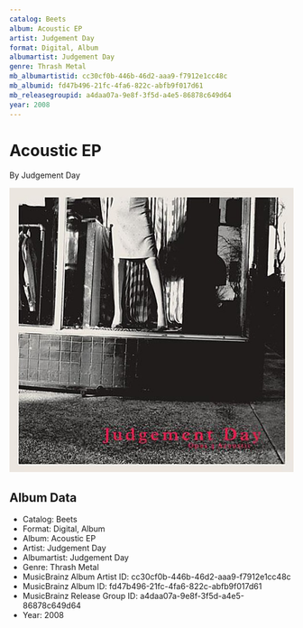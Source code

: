 ```yaml
---
catalog: Beets
album: Acoustic EP
artist: Judgement Day
format: Digital, Album
albumartist: Judgement Day
genre: Thrash Metal
mb_albumartistid: cc30cf0b-446b-46d2-aaa9-f7912e1cc48c
mb_albumid: fd47b496-21fc-4fa6-822c-abfb9f017d61
mb_releasegroupid: a4daa07a-9e8f-3f5d-a4e5-86878c649d64
year: 2008
---
```


# Acoustic EP

By Judgement Day

![](../../assets/beetscovers/Judgement_Day-Acoustic_EP.jpg)

## Album Data

- Catalog: Beets
- Format: Digital, Album
- Album: Acoustic EP
- Artist: Judgement Day
- Albumartist: Judgement Day
- Genre: Thrash Metal
- MusicBrainz Album Artist ID: cc30cf0b-446b-46d2-aaa9-f7912e1cc48c
- MusicBrainz Album ID: fd47b496-21fc-4fa6-822c-abfb9f017d61
- MusicBrainz Release Group ID: a4daa07a-9e8f-3f5d-a4e5-86878c649d64
- Year: 2008

